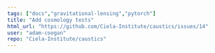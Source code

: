 ```yaml
---
tags: ["docs","gravitational-lensing","pytorch"]
title: "Add cosmology tests"
html_url: "https://github.com/Ciela-Institute/caustics/issues/14"
user: "adam-coogan"
repo: "Ciela-Institute/caustics"
---
```


